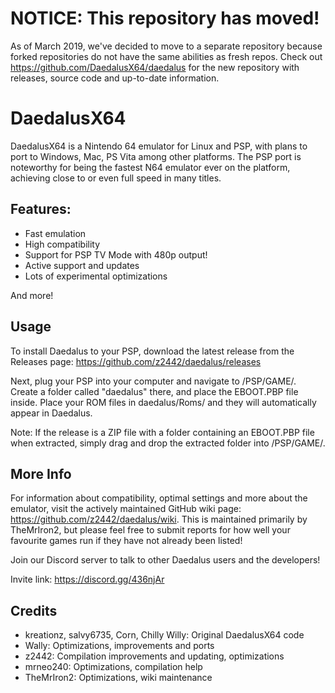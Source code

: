 # NOTICE: This repository has moved!
As of March 2019, we've decided to move to a separate repository because forked repositories do not have the same abilities as fresh repos. Check out https://github.com/DaedalusX64/daedalus for the new repository with releases, source code and up-to-date information.

# DaedalusX64
 
DaedalusX64 is a Nintendo 64 emulator for Linux and PSP, with plans to port to Windows, Mac, PS Vita among other platforms. The PSP port is noteworthy for being the fastest N64 emulator ever on the platform, achieving close to or even full speed in many titles.
 
## Features:
 
- Fast emulation
- High compatibility
- Support for PSP TV Mode with 480p output!
- Active support and updates
- Lots of experimental optimizations
 
And more!
 
## Usage
 
To install Daedalus to your PSP, download the latest release from the Releases page: https://github.com/z2442/daedalus/releases
 
Next, plug your PSP into your computer and navigate to /PSP/GAME/. Create a folder called "daedalus" there, and place the EBOOT.PBP file inside. Place your ROM files in daedalus/Roms/ and they will automatically appear in Daedalus.
 
Note: If the release is a ZIP file with a folder containing an EBOOT.PBP file when extracted, simply drag and drop the extracted folder into /PSP/GAME/.
 
## More Info
 
For information about compatibility, optimal settings and more about the emulator, visit the actively maintained GitHub wiki page: https://github.com/z2442/daedalus/wiki. This is maintained primarily by TheMrIron2, but please feel free to submit reports for how well your favourite games run if they have not already been listed!
 
Join our Discord server to talk to other Daedalus users and the developers!
 
Invite link: https://discord.gg/436njAr
 
## Credits
 
- kreationz, salvy6735, Corn, Chilly Willy: Original DaedalusX64 code
- Wally: Optimizations, improvements and ports
- z2442: Compilation improvements and updating, optimizations
- mrneo240: Optimizations, compilation help
- TheMrIron2: Optimizations, wiki maintenance
